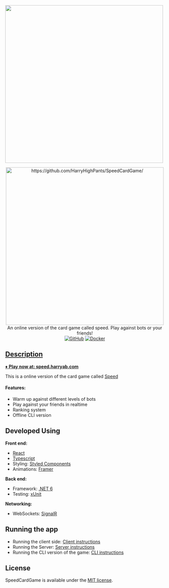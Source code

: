 

<img src="" width="500"/>
<p align="center">
  <a href="https://www.chartjs.org/" target="_blank">
    <img src="https://user-images.githubusercontent.com/38173749/164132835-9de2b46f-7478-4a89-aef6-31a406b69284.png" width="500" alt="https://github.com/HarryHighPants/SpeedCardGame/"><br/>
  </a>
    An online version of the card game called speed. Play against bots or your friends!<br/>
    <a href="https://github.com/HarryHighPants/SpeedCardGame/blob/master/LICENSE.md"><img alt="GitHub" src="https://img.shields.io/github/license/harryhighpants/SpeedCardGame"></a>
    <a href="https://github.com/HarryHighPants/SpeedCardGame/actions"><img alt="Docker" src="https://img.shields.io/github/workflow/status/harryhighpants/speedcardgame/Docker">
  
</p>


## Description
♦️ **Play now at: [speed.harryab.com](speed.harryab.com)** 

This is a online version of the card game called [Speed](https://en.wikipedia.org/wiki/Speed_(card_game))
#### Features:
- Warm up against different levels of bots
- Play against your friends in realtime
- Ranking system
- Offline CLI version


## Developed Using
**Front end:**
 - [React](https://reactjs.org/)
 - [Typescript](https://www.typescriptlang.org/)
 - Styling: [Styled Components](https://styled-components.com/)
 - Animations: [Framer](https://www.framer.com/motion/)

**Back end:**
- Framework: [.NET 6](https://docs.microsoft.com/en-us/dotnet/core/whats-new/dotnet-6)
- Testing: [xUnit](https://xunit.net/)

**Networking:**
 - WebSockets: [SignalR](https://dotnet.microsoft.com/en-us/apps/aspnet/signalr)

## Running the app
- Running the client side: [Client instructions](https://github.com/HarryHighPants/SpeedCardGame/blob/master/Client/README.md)
- Running the Server: [Server instructions](https://github.com/HarryHighPants/SpeedCardGame/tree/master/Server)
- Running the CLI version of the game: [CLI instructions](https://github.com/HarryHighPants/SpeedCardGame/tree/master/CliGame)

## License
SpeedCardGame is available under the [MIT license](LICENSE.md).
